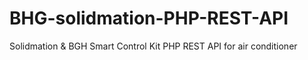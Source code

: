 # BHG-solidmation-PHP-REST-API
Solidmation &amp; BGH Smart Control Kit PHP REST API for air conditioner
